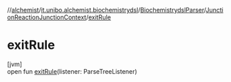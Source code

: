 //[alchemist](../../../../index.md)/[it.unibo.alchemist.biochemistrydsl](../../index.md)/[BiochemistrydslParser](../index.md)/[JunctionReactionJunctionContext](index.md)/[exitRule](exit-rule.md)

# exitRule

[jvm]\
open fun [exitRule](exit-rule.md)(listener: ParseTreeListener)
